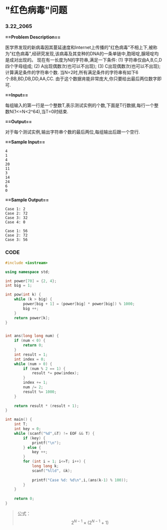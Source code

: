 # "红色病毒"问题

### 3.22_2065

**==Problem Description==**

医学界发现的新病毒因其蔓延速度和Internet上传播的"红色病毒"不相上下,被称为"红色病毒",经研究发现,该病毒及其变种的DNA的一条单链中,胞嘧啶,腺嘧啶均是成对出现的。
现在有一长度为N的字符串,满足一下条件:
(1) 字符串仅由A,B,C,D四个字母组成;
(2) A出现偶数次(也可以不出现);
(3) C出现偶数次(也可以不出现);
计算满足条件的字符串个数.
当N=2时,所有满足条件的字符串有如下6个:BB,BD,DB,DD,AA,CC.
由于这个数据肯能非常庞大,你只要给出最后两位数字即可.

**==Input==**

每组输入的第一行是一个整数T,表示测试实例的个数,下面是T行数据,每行一个整数N(1<=N<2^64),当T=0时结束.

**==Output==**

对于每个测试实例,输出字符串个数的最后两位,每组输出后跟一个空行.

**==Sample Input==**

```
4
1
4
20
11
3
14
24
6
0
```

**==Sample Output==**

```
Case 1: 2
Case 2: 72
Case 3: 32
Case 4: 0

Case 1: 56
Case 2: 72
Case 3: 56
```



### CODE

```CPP
#include <iostream>

using namespace std;

int power[70] = {2, 4};
int big = 1;

int pow(int k) {
    while (k > big) {
        power[big + 1] = (power[big] * power[big]) % 1000;
        big ++;
    }
    return power[k];
}


int ans(long long num) {
    if (num < 0) {
        return 0;
    }
    int result = 1;
    int index = 0;
    while (num > 0) {
        if (num % 2 == 1) {
            result *= pow(index);
        }
        index += 1;
        num /= 2;
        result %= 1000;
    }
    
    return result * (result + 1);
}

int main() {
    int T;
    int key = 0;
    while (scanf("%d",&T) != EOF && T) {
        if (key) {
            printf("\n");
        } else {
            key ++;
        }
        for (int i = 1; i<=T; i++) {
            long long k;
            scanf("%lld", &k);
            
            printf("Case %d: %d\n",i,(ans(k-1) % 100));
        }
    }
    
    return 0;
}
```

> 公式：
> $$
> 2^{N-1} \times (2^{N-1}+1)
> $$